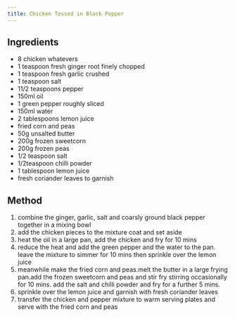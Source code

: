 ```yaml
---
title: Chicken Tossed in Black Pepper
---
```


## Ingredients

-   8 chicken whatevers
-   1 teaspoon fresh ginger root finely chopped
-   1 teaspoon fresh garlic crushed
-   1 teaspoon salt
-   11/2 teaspoons pepper
-   150ml oil
-   1 green pepper roughly sliced
-   150ml water
-   2 tablespoons lemon juice
-   fried corn and peas
-   50g unsalted butter
-   200g frozen sweetcorn
-   200g frozen peas
-   1/2 teaspoon salt
-   1/2teaspoon chilli powder
-   1 tablespoon lemon juice
-   fresh coriander leaves to garnish

## Method

1.  combine the ginger, garlic, salt and coarsly ground black pepper together in a mixing bowl
2.  add the chicken pieces to the mixture coat and set aside
3.  heat the oil in a large pan, add the chicken and fry for 10 mins
4.  reduce the heat and add the green pepper and the water to the pan. leave the mixture to simmer for 10 mins then sprinkle over the lemon juice
5.  meanwhile make the fried corn and peas.melt the butter in a large frying pan.add the frozen sweetcorn and peas and stir fry stirring occasionally for 10 mins. add the salt and chilli powder and fry for a further 5 mins.
6.  sprinkle over the lemon juice and garnish with fresh coriander leaves
7.  transfer the chicken and pepper mixture to warm serving plates and serve with the fried corn and peas
